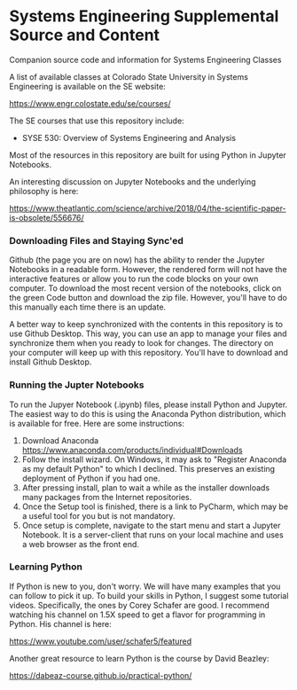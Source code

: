 # Systems Engineering Supplemental Source and Content
Companion source code and information for Systems Engineering Classes

A list of available classes at Colorado State University in Systems Engineering is available on the SE website:

https://www.engr.colostate.edu/se/courses/

The SE courses that use this repository include:

* SYSE 530: Overview of Systems Engineering and Analysis

Most of the resources in this repository are built for using Python in Jupyter Notebooks. 

An interesting discussion on Jupyter Notebooks and the underlying philosophy is here:

https://www.theatlantic.com/science/archive/2018/04/the-scientific-paper-is-obsolete/556676/

### Downloading Files and Staying Sync'ed 
Github (the page you are on now) has the ability to render the Jupyter Notebooks in a readable form. However, the rendered form will not have the interactive features or allow you to run the code blocks on your own computer. To download the most recent version of the notebooks, click on the green Code button and download the zip file. However, you'll have to do this manually each time there is an update. 

A better way to keep synchronized with the contents in this repository is to use Github Desktop. This way, you can use an app to manage your files and synchronize them when you ready to look for changes. The directory on your computer will keep up with this repository. You'll have to download and install Github Desktop. 

### Running the Jupter Notebooks
To run the Jupyer Notebook (.ipynb) files, please install Python and Jupyter. The easiest way to do this is using the Anaconda Python distribution, which is available for free. Here are some instructions: 

1. Download Anaconda https://www.anaconda.com/products/individual#Downloads
2. Follow the install wizard. On Windows, it may ask to "Register Anaconda as my default Python" to which I declined. This preserves an existing deployment of Python if you had one.
3. After pressing install, plan to wait a while as the installer downloads many packages from the Internet repositories.
4. Once the Setup tool is finished,  there is a link to PyCharm, which may be a useful tool for you but is not mandatory.
5. Once setup is complete, navigate to the start menu and start a Jupyter Notebook. It is a server-client that runs on your local machine and uses a web browser as the front end. 

### Learning Python

If Python is new to you, don't worry. We will have many examples that you can follow to pick it up. To build your skills in Python, I suggest some tutorial videos. Specifically, the ones by Corey Schafer are good. I recommend watching his channel on 1.5X speed to get a flavor for programming in Python. His channel is here:

https://www.youtube.com/user/schafer5/featured 

Another great resource to learn Python is the course by David Beazley:

https://dabeaz-course.github.io/practical-python/
